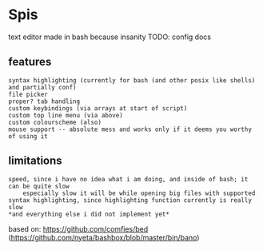 # Spis

text editor made in bash because insanity
TODO: config docs

## features
	syntax highlighting (currently for bash (and other posix like shells) and partially conf)
	file picker
	proper? tab handling
	custom keybindings (via arrays at start of script)
	custom top line menu (via above)
	custom colourscheme (also)
	mouse support -- absolute mess and works only if it deems you worthy of using it

## limitations
	speed, since i have no idea what i am doing, and inside of bash; it can be quite slow
		especially slow it will be while opening big files with supported syntax highlighting, since highlighting function currently is really slow
	*and everything else i did not implement yet*

based on: https://github.com/comfies/bed (https://github.com/nyeta/bashbox/blob/master/bin/bano)
